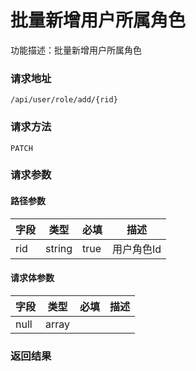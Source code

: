 # 批量新增用户所属角色
功能描述：批量新增用户所属角色

### 请求地址
```
/api/user/role/add/{rid}
```

### 请求方法
`PATCH`
### 请求参数
#### 路径参数

| 字段 | 类型 | 必填 | 描述 |
| -------- | -------- | -------- | -------- |
| rid     | string   | true       | 用户角色Id |



#### 请求体参数
| 字段 | 类型 | 必填 | 描述 |
| -------- | -------- | -------- | -------- |
| null     | array<null>   |  |

### 返回结果

